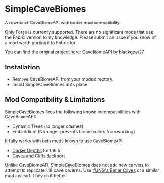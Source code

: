 # SimpleCaveBiomes

A rewrite of CaveBiomeAPI with better mod compatibility.

Only Forge is currently supported. There are no significant mods that use the Fabric version to my knowledge. Please
submit an issue if you know of a mod worth porting it to Fabric for.

You can find the original project here:
[CaveBiomeAPI](https://www.curseforge.com/minecraft/mc-mods/cavebiomeapi) by blackgear27 

## Installation

* Remove CaveBiomeAPI from your mods directory.
* Install SimpleCaveBiomes in its place.

## Mod Compatibility & Limitations

SimpleCaveBiomes fixes the following known incompatibilities with CaveBiomeAPI:

* Dynamic Trees (no longer crashes)
* Embeddium (No longer prevents biome colors from working)

It fully works with both mods known to use CaveBiomeAPI:

* [Darker Depths](https://www.curseforge.com/minecraft/mc-mods/darker-depths) for 1.16.5
* [Caves and Cliffs Backport](https://www.curseforge.com/minecraft/mc-mods/caves-and-cliffs-backport)

Unlike CaveBiomeAPI, SimpleCaveBiomes does not add new carvers to attempt to replicate 1.18 cave caverns. Use
[YUNG's Better Caves](https://www.curseforge.com/minecraft/mc-mods/yungs-better-caves) or a similar mod instead. They
do it better.
